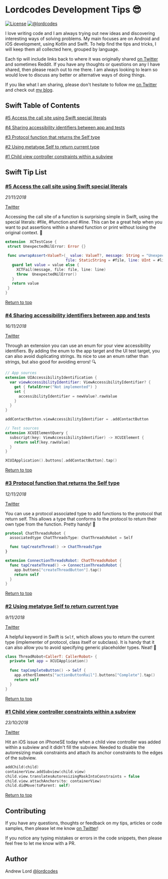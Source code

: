 # Lordcodes Development Tips 😎

[![License](https://img.shields.io/badge/license-Apache%202.0-green.svg)](https://github.com/lordcodes/lordcodes-dev-tips/blob/master/LICENSE)
[![@lordcodes](https://img.shields.io/badge/contact-@lordcodes-blue.svg?style=flat)](https://twitter.com/lordcodes)

I love writing code and I am always trying out new ideas and discovering interesting ways of solving problems. My main focuses are on Android and iOS development, using Kotlin and Swift. To help find the tips and tricks, I will keep them all collected here, grouped by language.

Each tip will include links back to where it was originally shared [on Twitter](https://twitter.com/lordcodes) and sometimes Reddit. If you have any thoughts or questions on any I have shared, then please reach out to me there. I am always looking to learn so would love to discuss any better or alternative ways of doing things.

If you like what I am sharing, please don't hesitate to follow me [on Twitter](https://twitter.com/lordcodes) and check out [my blog](https://www.lordcodes.com).

## Swift Table of Contents

[#5 Access the call site using Swift special literals](https://github.com/lordcodes/lordcodes-dev-tips#5-access-the-call-site-using-swift-special-literals)

[#4 Sharing accessibility identifiers between app and tests](https://github.com/lordcodes/lordcodes-dev-tips#4-sharing-accessibility-identifiers-between-app-and-tests)

[#3 Protocol function that returns the Self type](https://github.com/lordcodes/lordcodes-dev-tips#3-protocol-function-that-returns-the-self-type)

[#2 Using metatype Self to return current type](https://github.com/lordcodes/lordcodes-dev-tips#2-using-metatype-self-to-return-current-type)

[#1 Child view controller constraints within a subview](https://github.com/lordcodes/lordcodes-dev-tips#1-child-view-controller-constraints-within-a-subview)

## Swift Tip List

### [#5 Access the call site using Swift special literals](https://twitter.com/lordcodes/status/1065359850262147072)
*21/11/2018*

[Twitter](https://twitter.com/lordcodes/status/1065359850262147072)

Accessing the call site of a function is surprising simple in Swift, using the special literals: #file, #function and #line. This can be a great help when you want to put assertions within a shared function or print without losing the original context. 🙌

```swift
extension  XCTestCase {
 struct UnexpectedNilError: Error {}

 func unwrapAssert<ValueT>(_ value: ValueT?, message: String = "Unexpected nil", 
                           file: StaticString = #file, line: UInt = #line) throws -> ValueT {
   guard let value = value else {
     XCTFail(message, file: file, line: line)
     throw  UnexpectedNilError()
   }
   return value
 }
}
```

[Return to top](https://github.com/lordcodes/lordcodes-dev-tips#lordcodes-development-tips-)

### [#4 Sharing accessibility identifiers between app and tests](https://twitter.com/lordcodes/status/1063420452121583616)
*16/11/2018*

[Twitter](https://twitter.com/lordcodes/status/1063420452121583616)

Through an extension you can use an enum for your view accessibility identifiers. By adding the enum to the app target and the UI test target, you can also avoid duplicating strings. Its nice to use an enum rather than strings, but also good for avoiding errors! 🔍

```swift
// App sources
extension UIAccessibilityIdentification {
  var viewAccessibilityIdentifier: ViewAccessibilityIdentifier? {
    get { fatalError("Not implemented") }
    set {
      accessibilityIdentifier = newValue?.rawValue
    }
  }
}

addContactButton.viewAccessibilityIdentifier = .addContactButton

// Test sources
extension XCUIElementQuery {
  subscript(key: ViewAccessibilityIdentifier) -> XCUIElement {
    return self[key.rawValue]
  }
}

XCUIApplication().buttons[.addContactButton].tap()
```

[Return to top](https://github.com/lordcodes/lordcodes-dev-tips#lordcodes-development-tips-)

### [#3 Protocol function that returns the Self type](https://twitter.com/lordcodes/status/1062014660893913088)
*12/11/2018*

[Twitter](https://twitter.com/lordcodes/status/1062014660893913088)

You can use a protocol associated type to add functions to the protocol that return self. This allows a type that conforms to the protocol to return their own type from the function. Pretty handy! 🙌

```swift
protocol ChatThreadsRobot {
  associatedtype ChatThreadsType: ChatThreadsRobot = Self

  func tapCreateThread() -> ChatThreadsType
}

extension ConnectionThreadsRobot: ChatThreadsRobot {
  func tapCreateThread() -> ConnectionThreadsRobot {
    app.buttons["createThreadButton"].tap()
    return self
  }
}
```

[Return to top](https://github.com/lordcodes/lordcodes-dev-tips#lordcodes-development-tips-)

### [#2 Using metatype Self to return current type](https://twitter.com/lordcodes/status/1060837630953316352)
*9/11/2018*

[Twitter](https://twitter.com/lordcodes/status/1060837630953316352)

A helpful keyword in Swift is `Self`, which allows you to return the current type (implementer of protocol, class itself or subclass). It is handy that it can also allow you to avoid specifying generic placeholder types. Neat! 🎉

```swift
class ThreadRobot<CallerT: CallerRobot> {
  private let app = XCUIApplication()
  
  func tapCompleteButton() -> Self {
    app.otherElements["actionButtonRail"].buttons["Complete"].tap()
    return self
  }
}
```

[Return to top](https://github.com/lordcodes/lordcodes-dev-tips#lordcodes-development-tips-)

### [#1 Child view controller constraints within a subview](https://twitter.com/lordcodes/status/1054770192386064384)
*23/10/2018*

[Twitter](https://twitter.com/lordcodes/status/1054770192386064384)

Hit an iOS issue on iPhoneSE today when a child view controller was added within a subview and it didn't fill the subview. Needed to disable the autoresizing mask constraints and attach its anchor constraints to the edges of the subview.

```swift
addChild(child)
containerView.addSubview(child.view)
child.view.translatesAutoresizingMaskIntoConstraints = false
child.view.attachAnchors(to: containerView)
child.didMove(toParent: self)
```

[Return to top](https://github.com/lordcodes/lordcodes-dev-tips#lordcodes-development-tips-)

## Contributing

If you have any questions, thoughts or feedback on my tips, articles or code samples, then please let me know [on Twitter](https://twitter.com/@lordcodes)!

If you notice any typing mistakes or errors in the code snippets, then please feel free to let me know with a PR.

## Author

Andrew Lord [@lordcodes](https://twitter.com/@lordcodes)
